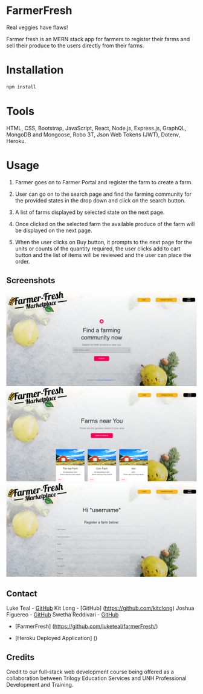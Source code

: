 # FarmerFresh
Real veggies have flaws!

Farmer fresh is an MERN stack app for farmers to register their farms and sell their produce to the users directly from their farms.

# Installation

```bash
npm install
```
# Tools

HTML, CSS, Bootstrap, JavaScript, React, Node.js, Express.js, GraphQL, MongoDB and Mongoose, Robo 3T, Json Web Tokens (JWT), Dotenv, Heroku.

# Usage

1. Farmer goes on to Farmer Portal and register the farm to create a farm.

2. User can go on to the search page and find the farming community for the provided states in the drop down and click on the search button.

3. A list of farms displayed by selected state on the next page.

4. Once clicked on the selected farm the available produce of the farm will be displayed on the next page.

5. When the user clicks on Buy button, it prompts to the next page for the units or counts of the quantity required, the user clicks add to cart button and the list of items will be reviewed and the user can place the order.

## Screenshots

![Home Page](./assets/images/homepage.png)
![Area Page](./assets/images/areabypage.png)
![Register Page](./assets/images/registerpage.png)


## Contact

Luke Teal - [GitHub](https://github.com/luketeal)
Kit Long - [GitHub] (https://github.com/kitclong)
Joshua Figuereo - [GitHub](https://github.com/Jfig27)
Swetha Reddivari - [GitHub](https://github.com/swethareddyl)

* [FarmerFresh] (https://github.com/luketeal/farmerFresh/)

* [Heroku Deployed Application] ()

## Credits

Credit to our full-stack web development course being offered as a collaboration between Trilogy Education Services and UNH Professional Development and Training.

